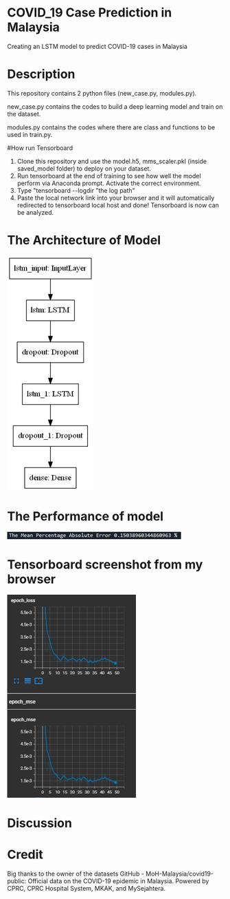 # COVID_19 Case Prediction in Malaysia
 Creating an LSTM model to predict COVID-19 cases in Malaysia


# Description
This repository contains 2 python files (new_case.py, modules.py).

new_case.py contains the codes to build a deep learning model and train on the dataset.

modules.py contains the codes where there are class and functions to be used in train.py.

#How run Tensorboard

1. Clone this repository and use the model.h5, mms_scaler.pkl (inside saved_model folder) to deploy on your dataset.
2. Run tensorboard at the end of training to see how well the model perform via Anaconda prompt. Activate the correct environment.
3. Type "tensorboard --logdir "the log path"
4. Paste the local network link into your browser and it will automatically redirected to tensorboard local host and done! Tensorboard is now can be analyzed.

# The Architecture of Model
![The Architecture of Model](model_architecture.png)

# The Performance of model
![The Performance of model](MAPE.PNG)

# Tensorboard screenshot from my browser
![Tensorboard](tensorboard.PNG)

# Discussion

# Credit
Big thanks to the owner of the datasets GitHub - MoH-Malaysia/covid19-public: Official data on the COVID-19 epidemic in Malaysia. Powered by CPRC, CPRC Hospital System, MKAK, and MySejahtera.
